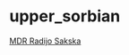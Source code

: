 # upper_sorbian

[MDR Radijo Sakska](http://mdr-990100-0.cast.mdr.de/mdr/990100/0/mp3/high/stream.mp3)

